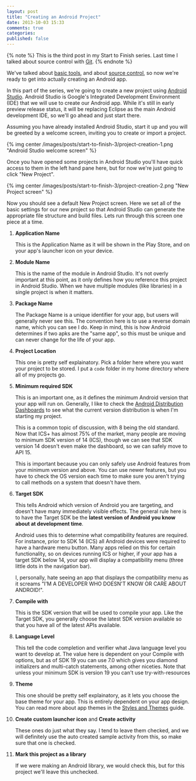 ```yaml
---
layout: post
title: "Creating an Android Project"
date: 2013-10-03 15:33
comments: true
categories: 
published: false
---
```


{% note %}
This is the third post in my Start to Finish series.  Last time I talked about source control with <a href="/blog/2013/09/25/getting-started-with-git/">Git</a>.
{% endnote %}

We've talked about [basic tools](/blog/2013/09/25/developing-an-android-app-start-to-finish/), and about [source control](/blog/2013/09/25/getting-started-with-git/), so now we're ready to get into actually creating an Android app.

In this part of the series, we're going to create a new project using [Android Studio](http://developer.android.com/sdk/installing/studio.html).  Android Studio is Google's Integrated Development Environment (IDE) that we will use to create our Android app.  While it's still in early preview release status, it will be replacing Eclipse as the main Android development IDE, so we'll go ahead and just start there.

Assuming you have already installed Android Studio, start it up and you will be greeted by a welcome screen, inviting you to create or import a project.

{% img center /images/posts/start-to-finish-3/project-creation-1.png "Android Studio welcome screen" %}

<!-- more -->

Once you have opened some projects in Android Studio you'll have quick access to them in the left hand pane here, but for now we're just going to click "New Project".

{% img center /images/posts/start-to-finish-3/project-creation-2.png "New Project screen" %}

Now you should see a default New Project screen.  Here we set all of the basic settings for our new project so that Android Studio can generate the appropriate file structure and build files.  Lets run through this screen one piece at a time.

1.  **Application Name**

    This is the Application Name as it will be shown in the Play Store, and on your app's launcher icon on your device.

1.  **Module Name**

    This is the name of the module in Android Studio.  It's not overly important at this point, as it only defines how you reference this project in Android Studio.  When we have multiple modules (like libraries) in a single project is when it matters.

1.  **Package Name**

    The Package Name is a unique identifier for your app, but users will generally never see this.  The convention here is to use a reverse domain name, which you can see I do.  Keep in mind, this is how Android determines if two apks are the "same app", so this must be unique and can never change for the life of your app.

1.  **Project Location**

    This one is pretty self explainatory.  Pick a folder here where you want your project to be stored.  I put a `code` folder in my home directory where all of my projects go.

1.  **Minimum required SDK**

    This is an important one, as it defines the minimum Android version that your app will run on.  Generally, I like to check the [Android Distribution Dashboards](http://developer.android.com/about/dashboards/index.html) to see what the current version distribution is when I'm starting my project.

    This is a common topic of discussion, with 8 being the old standard.  Now that ICS+ has almost 75% of the market, many people are moving to minimum SDK version of 14 (ICS), though we can see that SDK version 14 doesn't even make the dashboard, so we can safely move to API 15.

    This is important because you can only safely use Android features from your minimum version and above.  You can use newer features, but you have to check the OS version each time to make sure you aren't trying to call methods on a system that doesn't have them.

1.  **Target SDK**

    This tells Android which version of Android you are targeting, and doesn't have many immediately visible effects.  The general rule here is to have the Target SDK be the **latest version of Android you know about at development time**.

    Android uses this to determine what compatibility features are required.  For instance, prior to SDK 14 (ICS) all Android devices were required to have a hardware menu button.  Many apps relied on this for certain functionality, so on devices running ICS or higher, if your app has a target SDK below 14, your app will display a compatibility menu (three little dots in the navigation bar).

    I, personally, hate seeing an app that displays the compatibility menu as it screams "I'M A DEVELOPER WHO DOESN'T KNOW OR CARE ABOUT ANDROID!".

1.  **Compile with**

    This is the SDK version that will be used to compile your app.  Like the Target SDK, you generally choose the latest SDK version available so that you have all of the latest APIs available.

1.  **Language Level**

    This tell the code completion and verifier what Java language level you want to develop at.  The value here is dependent on your Compile with options, but as of SDK 19 you can use 7.0 which gives you diamond initializers and multi-catch statements, among other niceties.  Note that unless your minimum SDK is version 19 you can't use try-with-resources

1.  **Theme**

    This one should be pretty self explainatory, as it lets you choose the base theme for your app.  This is entirely dependent on your app design.  You can read more about app themes in the [Styles and Themes](http://developer.android.com/guide/topics/ui/themes.html) guide.

1.  **Create custom launcher icon** and **Create activity**

    These ones do just what they say.  I tend to leave them checked, and we will definitely use the auto created sample activity from this, so make sure that one is checked.

1.  **Mark this project as a library**

    If we were making an Android library, we would check this, but for this project we'll leave this unchecked.

